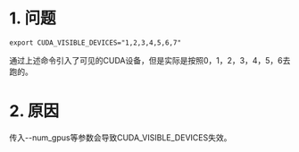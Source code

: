 # 1. 问题

```shell
export CUDA_VISIBLE_DEVICES="1,2,3,4,5,6,7"
```
通过上述命令引入了可见的CUDA设备，但是实际是按照0，1，2，3，4，5，6去跑的。

# 2. 原因

传入--num_gpus等参数会导致CUDA_VISIBLE_DEVICES失效。